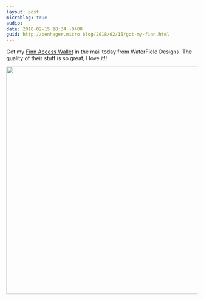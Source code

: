 ```yaml
---
layout: post
microblog: true
audio: 
date: 2018-02-15 18:34 -0400
guid: http://benhager.micro.blog/2018/02/15/got-my-finn.html
---
```

Got my [Finn Access Wallet](https://www.sfbags.com/products/finn-access-wallet) in the mail today from WaterField Designs. The quality of their stuff is so great, I love it!!

<img src="http://hager.blog/uploads/2018/dfa79500a7.jpg" width="600" height="599" />
